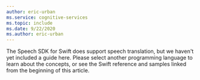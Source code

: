 ```yaml
---
author: eric-urban
ms.service: cognitive-services
ms.topic: include
ms.date: 9/22/2020
ms.author: eric-urban
---
```


The Speech SDK for Swift does support speech translation, but we haven't yet included a guide here. Please select another programming language to learn about the concepts, or see the Swift reference and samples linked from the beginning of this article. 